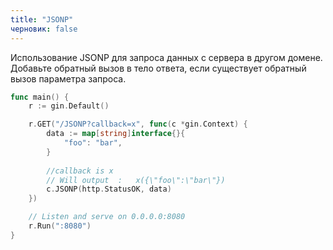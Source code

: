 ```yaml
---
title: "JSONP"
черновик: false
---
```


Использование JSONP для запроса данных с сервера в другом домене. Добавьте обратный вызов в тело ответа, если существует обратный вызов параметра запроса.

```go
func main() {
	r := gin.Default()

	r.GET("/JSONP?callback=x", func(c *gin.Context) {
		data := map[string]interface{}{
			"foo": "bar",
		}
		
		//callback is x
		// Will output  :   x({\"foo\":\"bar\"})
		c.JSONP(http.StatusOK, data)
	})

	// Listen and serve on 0.0.0.0:8080
	r.Run(":8080")
}
```
